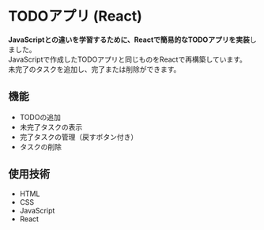 # TODOアプリ (React)

**JavaScriptとの違いを学習するために、Reactで簡易的なTODOアプリを実装**しました。  
JavaScriptで作成したTODOアプリと同じものをReactで再構築しています。  
未完了のタスクを追加し、完了または削除ができます。

## 機能
- TODOの追加  
- 未完了タスクの表示  
- 完了タスクの管理（戻すボタン付き）  
- タスクの削除

## 使用技術
- HTML
- CSS
- JavaScript
- React
